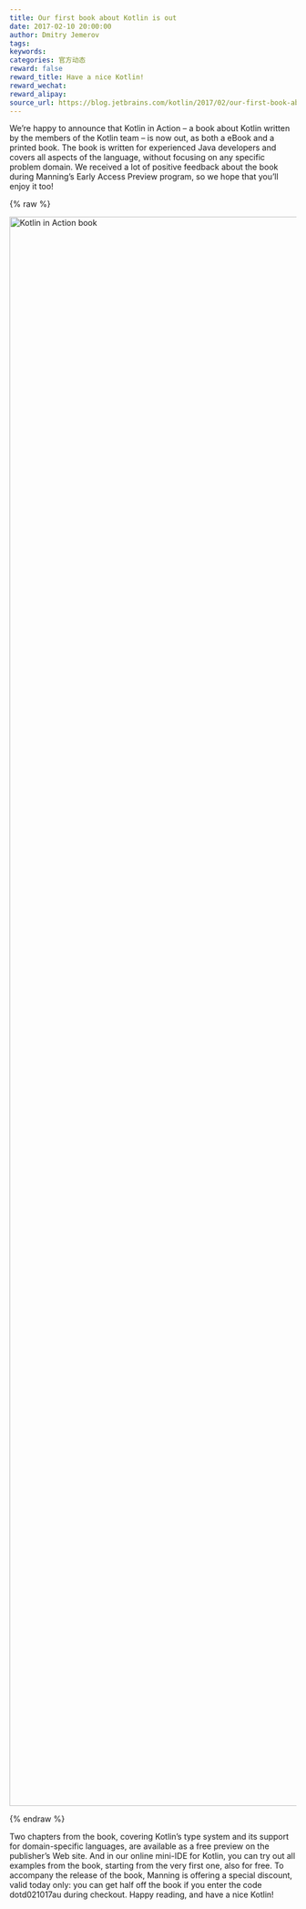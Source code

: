 ```yaml
---
title: Our first book about Kotlin is out
date: 2017-02-10 20:00:00
author: Dmitry Jemerov
tags:
keywords:
categories: 官方动态
reward: false
reward_title: Have a nice Kotlin!
reward_wechat:
reward_alipay:
source_url: https://blog.jetbrains.com/kotlin/2017/02/our-first-book-about-kotlin-is-out/
---
```


We’re happy to announce that Kotlin in Action – a book about Kotlin written by the members of the Kotlin team – is now out, as both a eBook and a printed book. The book is written for experienced Java developers and covers all aspects of the language, without focusing on any specific problem domain. We received a lot of positive feedback about the book during Manning’s Early Access Preview program, so we hope that you’ll enjoy it too!

{% raw %}
<p><img alt="Kotlin in Action book" class="alignnone size-full wp-image-4584" height="2792" src="https://d3nmt5vlzunoa1.cloudfront.net/kotlin/files/2017/02/20170209_112611.jpeg" width="2988"/></p>
{% endraw %}

Two chapters from the book, covering Kotlin’s type system and its support for domain-specific languages, are available as a free preview on the publisher’s Web site. And in our online mini-IDE for Kotlin, you can try out all examples from the book, starting from the very first one, also for free.
To accompany the release of the book, Manning is offering a special discount, valid today only: you can get half off the book if you enter the code dotd021017au during checkout.
Happy reading, and have a nice Kotlin!
